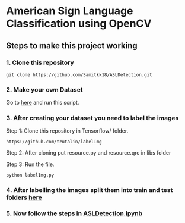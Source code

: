 # American Sign Language Classification using OpenCV

## Steps to make this project working

### 1. Clone this repository 
    
    git clone https://github.com/Samitkk18/ASLDetection.git
    
### 2. Make your own Dataset

Go to <a href="https://github.com/Samitkk18/ASLDetection/blob/master/Tensorflow/scripts/GetDataScirpt.ipynb">here</a> and run this script.

### 3. After creating your dataset you need to label the images
Step 1: Clone this repository in Tensorflow/ folder.

    https://github.com/tzutalin/labelImg

Step 2: After cloning put resource.py and resource.qrc in libs folder 

Step 3: Run the file.

    python labelImg.py
    
### 4. After labelling the images split them into train and test folders <a href="https://github.com/Samitkk18/ASLDetection/blob/master/Tensorflow/workspace/images/">here</a>

### 5. Now follow the steps in <a href="https://github.com/Samitkk18/ASLDetection/blob/master/ASLDetection.ipynb">ASLDetection.ipynb</a>
